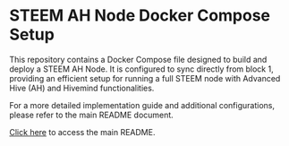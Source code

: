 <!DOCTYPE html>
<html lang="en">
<head>
    <meta charset="UTF-8">
    <meta name="viewport" content="width=device-width, initial-scale=1.0">
    <title>STEEM AH Node Docker Compose</title>
</head>
<body>
    <h1>STEEM AH Node Docker Compose Setup</h1>
    <p>This repository contains a Docker Compose file designed to build and deploy a STEEM AH Node. It is configured to sync directly from block 1, providing an efficient setup for running a full STEEM node with Advanced Hive (AH) and Hivemind functionalities.</p>
    <p>For a more detailed implementation guide and additional configurations, please refer to the main README document.</p>
    <p><a href="https://gitlab.com/krishiv-g/steem-full-node-with-api-ah-hivemind">Click here</a> to access the main README.</p>
</body>
</html>
